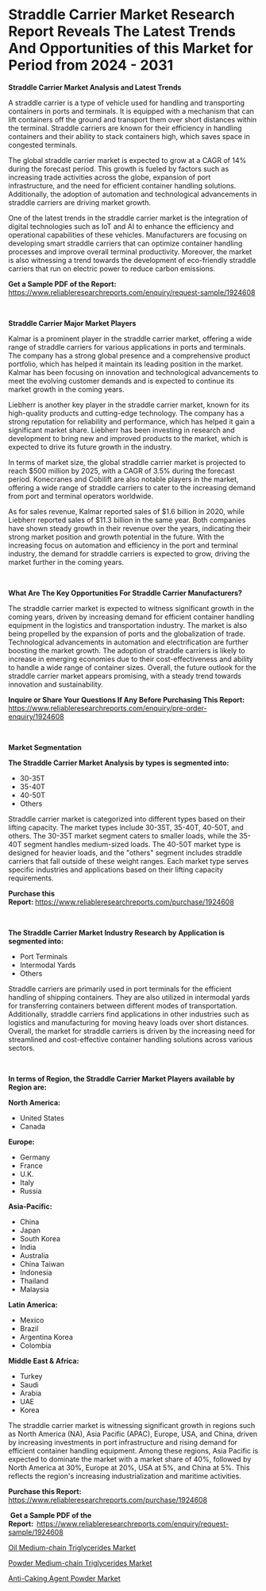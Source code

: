 <p><h1>Straddle Carrier Market Research Report Reveals The Latest Trends And Opportunities of this Market for Period from 2024 - 2031</h1></p><p><strong>Straddle Carrier Market Analysis and Latest Trends</strong></p>
<p><p>A straddle carrier is a type of vehicle used for handling and transporting containers in ports and terminals. It is equipped with a mechanism that can lift containers off the ground and transport them over short distances within the terminal. Straddle carriers are known for their efficiency in handling containers and their ability to stack containers high, which saves space in congested terminals.</p><p>The global straddle carrier market is expected to grow at a CAGR of 14% during the forecast period. This growth is fueled by factors such as increasing trade activities across the globe, expansion of port infrastructure, and the need for efficient container handling solutions. Additionally, the adoption of automation and technological advancements in straddle carriers are driving market growth.</p><p>One of the latest trends in the straddle carrier market is the integration of digital technologies such as IoT and AI to enhance the efficiency and operational capabilities of these vehicles. Manufacturers are focusing on developing smart straddle carriers that can optimize container handling processes and improve overall terminal productivity. Moreover, the market is also witnessing a trend towards the development of eco-friendly straddle carriers that run on electric power to reduce carbon emissions.</p></p>
<p><strong>Get a Sample PDF of the Report:&nbsp;</strong> <a href="https://www.reliableresearchreports.com/enquiry/request-sample/1924608">https://www.reliableresearchreports.com/enquiry/request-sample/1924608</a></p>
<p>&nbsp;</p>
<p><strong>Straddle Carrier Major Market Players</strong></p>
<p><p>Kalmar is a prominent player in the straddle carrier market, offering a wide range of straddle carriers for various applications in ports and terminals. The company has a strong global presence and a comprehensive product portfolio, which has helped it maintain its leading position in the market. Kalmar has been focusing on innovation and technological advancements to meet the evolving customer demands and is expected to continue its market growth in the coming years.</p><p>Liebherr is another key player in the straddle carrier market, known for its high-quality products and cutting-edge technology. The company has a strong reputation for reliability and performance, which has helped it gain a significant market share. Liebherr has been investing in research and development to bring new and improved products to the market, which is expected to drive its future growth in the industry.</p><p>In terms of market size, the global straddle carrier market is projected to reach $500 million by 2025, with a CAGR of 3.5% during the forecast period. Konecranes and Cobilift are also notable players in the market, offering a wide range of straddle carriers to cater to the increasing demand from port and terminal operators worldwide.</p><p>As for sales revenue, Kalmar reported sales of $1.6 billion in 2020, while Liebherr reported sales of $11.3 billion in the same year. Both companies have shown steady growth in their revenue over the years, indicating their strong market position and growth potential in the future. With the increasing focus on automation and efficiency in the port and terminal industry, the demand for straddle carriers is expected to grow, driving the market further in the coming years.</p></p>
<p>&nbsp;</p>
<p><strong>What Are The Key Opportunities For Straddle Carrier Manufacturers?</strong></p>
<p><p>The straddle carrier market is expected to witness significant growth in the coming years, driven by increasing demand for efficient container handling equipment in the logistics and transportation industry. The market is also being propelled by the expansion of ports and the globalization of trade. Technological advancements in automation and electrification are further boosting the market growth. The adoption of straddle carriers is likely to increase in emerging economies due to their cost-effectiveness and ability to handle a wide range of container sizes. Overall, the future outlook for the straddle carrier market appears promising, with a steady trend towards innovation and sustainability.</p></p>
<p><strong>Inquire or Share Your Questions If Any Before Purchasing This Report:</strong> <a href="https://www.reliableresearchreports.com/enquiry/pre-order-enquiry/1924608">https://www.reliableresearchreports.com/enquiry/pre-order-enquiry/1924608</a></p>
<p>&nbsp;</p>
<p><strong>Market Segmentation</strong></p>
<p><strong>The Straddle Carrier Market Analysis by types is segmented into:</strong></p>
<p><ul><li>30-35T</li><li>35-40T</li><li>40-50T</li><li>Others</li></ul></p>
<p><p>Straddle carrier market is categorized into different types based on their lifting capacity. The market types include 30-35T, 35-40T, 40-50T, and others. The 30-35T market segment caters to smaller loads, while the 35-40T segment handles medium-sized loads. The 40-50T market type is designed for heavier loads, and the "others" segment includes straddle carriers that fall outside of these weight ranges. Each market type serves specific industries and applications based on their lifting capacity requirements.</p></p>
<p><strong>Purchase this Report:&nbsp;</strong><a href="https://www.reliableresearchreports.com/purchase/1924608">https://www.reliableresearchreports.com/purchase/1924608</a></p>
<p>&nbsp;</p>
<p><strong>The Straddle Carrier Market Industry Research by Application is segmented into:</strong></p>
<p><ul><li>Port Terminals</li><li>Intermodal Yards</li><li>Others</li></ul></p>
<p><p>Straddle carriers are primarily used in port terminals for the efficient handling of shipping containers. They are also utilized in intermodal yards for transferring containers between different modes of transportation. Additionally, straddle carriers find applications in other industries such as logistics and manufacturing for moving heavy loads over short distances. Overall, the market for straddle carriers is driven by the increasing need for streamlined and cost-effective container handling solutions across various sectors.</p></p>
<p>&nbsp;</p>
<p><strong>In terms of Region, the Straddle Carrier Market Players available by Region are:</strong></p>
<p>
    <p> <strong> North America: </strong>
        <ul>
            <li>United States</li>
            <li>Canada</li>
        </ul>
        </p> 
    <p> <strong> Europe: </strong>
        <ul>
            <li>Germany</li>
            <li>France</li>
            <li>U.K.</li>
            <li>Italy</li>
            <li>Russia</li>
        </ul>
        </p> 
    <p> <strong> Asia-Pacific: </strong>
        <ul>
            <li>China</li>
            <li>Japan</li>
            <li>South Korea</li>
            <li>India</li>
            <li>Australia</li>
            <li>China Taiwan</li>
            <li>Indonesia</li>
            <li>Thailand</li>
            <li>Malaysia</li>
        </ul>
        </p> 
    <p> <strong> Latin America: </strong>
        <ul>
            <li>Mexico</li>
            <li>Brazil</li>
            <li>Argentina Korea</li>
            <li>Colombia</li>
        </ul>
        </p> 
    <p> <strong> Middle East & Africa: </strong>
        <ul>
            <li>Turkey</li>
            <li>Saudi</li>
            <li>Arabia</li>
            <li>UAE</li>
            <li>Korea</li>
        </ul>
    </p>
    </p>
<p><p>The straddle carrier market is witnessing significant growth in regions such as North America (NA), Asia Pacific (APAC), Europe, USA, and China, driven by increasing investments in port infrastructure and rising demand for efficient container handling equipment. Among these regions, Asia Pacific is expected to dominate the market with a market share of 40%, followed by North America at 30%, Europe at 20%, USA at 5%, and China at 5%. This reflects the region's increasing industrialization and maritime activities.</p></p>
<p><strong>Purchase this Report: </strong><a href="https://www.reliableresearchreports.com/purchase/1924608">https://www.reliableresearchreports.com/purchase/1924608</a></p>
<p>&nbsp;<strong>Get a Sample PDF of the Report:&nbsp;&nbsp;</strong><a href="https://www.reliableresearchreports.com/enquiry/request-sample/1924608">https://www.reliableresearchreports.com/enquiry/request-sample/1924608</a></p>
<p><strong></strong></p>
<p><p><a href="https://view.publitas.com/reportprime-1/oil-medium-chain-triglycerides-market-size-growth-and-forecast-from-2023-2030/">Oil Medium-chain Triglycerides Market</a></p><p><a href="https://view.publitas.com/reportprime-1/powder-medium-chain-triglycerides-market-size-2023-2030-global-industrial-analysis-key-geographical-regions-market-share-top-key-players-product-types-and-forecast-research-report/">Powder Medium-chain Triglycerides Market</a></p><p><a href="https://view.publitas.com/reportprime-1/anti-caking-agent-powder-market-research-report-unlocks-analysis-on-the-market-financial-status-market-size-and-market-revenue-upto-2030/">Anti-Caking Agent Powder Market</a></p></p>